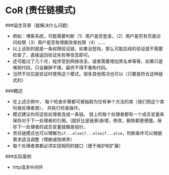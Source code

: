 # CoR (责任链模式)

###诞生背景（能解决什么问题）

- 例如：博客系统，可能需要判断（1）用户是否登录，（2）用户是否有页面访问权限（3）用户是否有增删改查权限（4）…… 
- 以上谈到的就是一条权限验证链，如果没登陆，那么可能后续的验证就不需要检查了，直接返回验证失败等信息即可。
- 还可能过了几个月，程序受到网络攻击，或者需要增加黑名单等等，如果只是堆砌代码，只会臃肿不堪，最终不得不重构代码。
- 当然不仅仅是验证时使用这个模式。很多其他情况也可以（只要是符合这种链式的）

###概述
- 在上述示例中， 每个检查步骤都可被抽取为仅有单个方法的类（我们把这个类叫做处理者类）， 并执行检查操作。
- 模式建议你将这些处理者连成一条链。 链上的每个处理者都有一个成员变量来保存对于下一处理者的引用。(就好比是链表)新增，修改，删除都更便捷。保存下一处理者的成员变量就像是指针。
- 责任链模式也可以理解为`if...elseif...elseif...else`，判断条件可以根据需求适当调整（增删或改顺序）
- 每个处理者类都必须实现相同的接口（便于维护和扩展）

###实际案例

- http请求中间件
